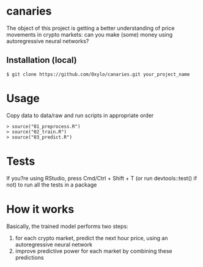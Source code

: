canaries
========

The object of this project is getting a better understanding of price movements in crypto markets: can you make (some) money using autoregressive neural networks?

## Installation (local)

    $ git clone https://github.com/Oxylo/canaries.git your_project_name

Usage
=====

Copy data to data/raw and run scripts in appropriate order 

    > source("01_preprocess.R")
    > source("02_train.R")
    > source("03_predict.R")
    

Tests
=====

If you?re using RStudio, press Cmd/Ctrl + Shift + T (or run devtools::test() if not) to run all the tests in a package


How it works
============ 

Basically, the trained model performs two steps:
1. for each crypto market, predict the next hour price, using an autoregressive neural network
2. improve predictive power for each market by combining these predictions
 

